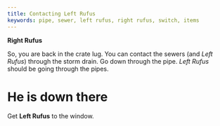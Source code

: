 ```yaml
---
title: Contacting Left Rufus
keywords: pipe, sewer, left rufus, right rufus, switch, items
---
```


**Right Rufus**

So, you are back in the crate lug. You can contact the sewers (and *Left Rufus*) through the storm drain. Go down through the pipe. *Left Rufus* should be going through the pipes.

# He is down there
Get **Left Rufus** to the window.
